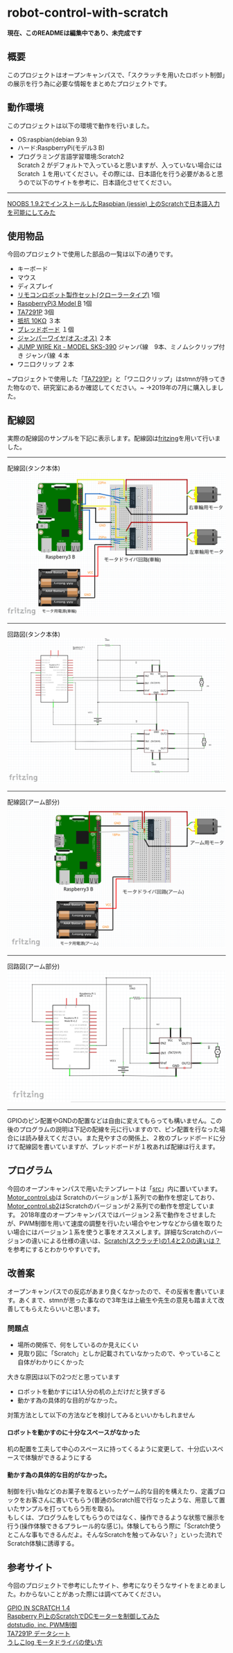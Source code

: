 # robot-control-with-scratch
**現在、このREADMEは編集中であり、未完成です**
## 概要
このプロジェクトはオープンキャンパスで、「スクラッチを用いたロボット制御」の展示を行う為に必要な情報をまとめたプロジェクトです。

## 動作環境
このプロジェクトは以下の環境で動作を行いました。
- OS:raspbian(debian 9.3)
- ハード:RaspberryPi(モデル3 B)
- プログラミング言語学習環境:Scratch2  
Scratch 2 がデフォルトで入っていると思いますが、入っていない場合にはScratch １を用いてください。その際には、日本語化を行う必要があると思うので以下のサイトを参考に、日本語化させてください。
---
[NOOBS 1.9.2でインストールしたRaspbian (jessie) 上のScratchで日本語入力を可能にしてみた](https://neuralassembly.blogspot.com/2016/06/noobs-192raspbian-jessie-scratch.html)  

## 使用物品
今回のプロジェクトで使用した部品の一覧は以下の通りです。
- キーボード
- マウス
- ディスプレイ
- [リモコンロボット製作セット(クローラータイプ)](http://www.tamiya.com/japan/products/70170/index.html) 1個
- [RaspberryPi3 Model B](http://akizukidenshi.com/catalog/g/gM-10414/) 1個
- [TA7291P](http://akizukidenshi.com/catalog/g/gI-02001/) 3個
- [抵抗 10KΩ](http://akizukidenshi.com/catalog/g/gR-25103/) ３本
- [ブレッドボード](http://akizukidenshi.com/catalog/g/gP-05294/) １個
- [ジャンパーワイヤ(オス-オス)](http://akizukidenshi.com/catalog/g/gC-05371/) ２本
- [JUMP WIRE Kit - MODEL SKS-390](https://www.amazon.co.jp/%E3%82%B5%E3%83%B3%E3%83%8F%E3%83%A4%E3%83%88-SKS-390-%E3%82%B8%E3%83%A3%E3%83%B3%E3%83%97%E3%83%AF%E3%82%A4%E3%83%A4%E3%82%AD%E3%83%83%E3%83%88/dp/B00J2QOV58) ジャンパ線　9本、ミノムシクリップ付き ジャンパ線 ４本
- ワニ口クリップ ２本


~プロジェクトで使用した「[TA7291P](http://akizukidenshi.com/catalog/g/gI-02001/)」と「ワニ口クリップ」はstmnが持ってきた物なので、研究室にあるか確認してください。~ →2019年の7月に購入しました。

## 配線図
実際の配線図のサンプルを下記に表示します。配線図は[fritzing](http://fritzing.org/home/)を用いて行いました。
***
配線図(タンク本体)
![配線図(タンク本体)](https://github.com/kut-tktlab/robot-contorl-with-scratch/blob/master/images/oc_tank_body_img.png)

***
回路図(タンク本体)
![回路図(タンク本体)](https://github.com/kut-tktlab/robot-contorl-with-scratch/blob/master/images/oc_tank_body_kairo.png)

---
配線図(アーム部分)
![配線図(アーム部分)](https://github.com/kut-tktlab/robot-contorl-with-scratch/blob/master/images/oc_tank_arm_img.png)

---
回路図(アーム部分)
![回路図(アーム部分)](https://github.com/kut-tktlab/robot-contorl-with-scratch/blob/master/images/oc_tank_arm_kairo.png)

---
GPIOのピン配置やGNDの配置などは自由に変えてもらっても構いません。この後のプログラムの説明は下記の配線を元に行いますので、ピン配置を行なった場合には読み替えてください。また見やすさの関係上、２枚のブレッドボードに分けて配線図を書いていますが、ブレッドボードが１枚あれば配線は行えます。

## プログラム
今回のオープンキャンパスで用いたテンプレートは「[src](https://github.com/kut-tktlab/robot-contorl-with-scratch/tree/master/src)」内に置いています。[Motor_control.sb](https://github.com/kut-tktlab/robot-contorl-with-scratch/blob/master/src/Motor_control.sb)は Scratchのバージョンが１系列での動作を想定しており、[Motor_control.sb2](https://github.com/kut-tktlab/robot-contorl-with-scratch/blob/master/src/Motor_control.sb2)はScratchのバージョンが２系列での動作を想定しています。
2018年度のオープンキャンパスではバージョン２系で動作をさせましたが、PWM制御を用いて速度の調整を行いたい場合やセンサなどから値を取りたい場合にはバージョン１系を使うと事をオススメします。詳細なScratchのバージョンの違いによる仕様の違いは、[Scratch(スクラッチ)の1.4と2.0の違いは？](https://coderdojo-tempaku.com/?p=512)を参考にするとわかりやすいです。

## 改善案
オープンキャンパスでの反応があまり良くなかったので、その反省を書いています。あくまで、stmnが思った事なので3年生は上級生や先生の意見も踏まえて改善してもらえたらいいと思います。
### 問題点
- 場所の関係で、何をしているのか見えにくい
- 見取り図に「Scratch」としか記載されていなかったので、やっていること自体がわかりにくかった

大きな原因は以下の2つだと思っています
- ロボットを動かすには1人分の机の上だけだと狭すぎる
- 動かす為の具体的な目的がなかった。

対策方法として以下の方法などを検討してみるといいかもしれません
#### ロボットを動かすのに十分なスペースがなかった
机の配置を工夫して中心のスペースに持ってくるように変更して、十分広いスペースで体験ができるようにする

#### 動かす為の具体的な目的がなかった。  
制御を行い飴などのお菓子を取るといったゲーム的な目的を構えたり、定義ブロックをお客さんに書いてもらう(普通のScratch班で行なったような、用意して置いたサンプルを打ってもらう形を取る)。  
もしくは、プログラムをしてもらうのではなく、操作できるような状態で展示を行う(操作体験できるプラレール的な感じ)。体験してもらう際に「Scratch使うとこんな事もできるんだよ。そんなScratchを触ってみない？」といった流れでScratch体験に誘導する。


## 参考サイト
今回のプロジェクトで参考にしたサイト、参考になりそうなサイトをまとめました。わからないことがあった際には調べてみてください。
<!--
コメント内に書いてあるのはいらないかも
[NOOBS 1.9.2でインストールしたRaspbian (jessie) 上のScratchで日本語入力を可能にしてみた](https://neuralassembly.blogspot.com/2016/06/noobs-192raspbian-jessie-scratch.html)
 -->  
[GPIO IN SCRATCH 1.4](https://www.raspberrypi.org/documentation/usage/gpio/scratch1/README.md)  
[Raspberry Pi上のScratchでDCモーターを制御してみた](https://neuralassembly.blogspot.com/2016/06/raspberry-piscratchdc.html)  
[dotstudio, inc. PWM制御](https://dotstud.io/docs/pulse-width-modulation/)  
[TA7291P データシート](http://akizukidenshi.com/download/ta7291p.pdf)  
[うしこlog モータドライバの使い方](http://usicolog.nomaki.jp/engineering/avr_lineTracer/motorDriver.html)
